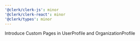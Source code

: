 ```yaml
---
'@clerk/clerk-js': minor
'@clerk/clerk-react': minor
'@clerk/types': minor
---
```


Introduce Custom Pages in UserProfile and OrganizationProfile
